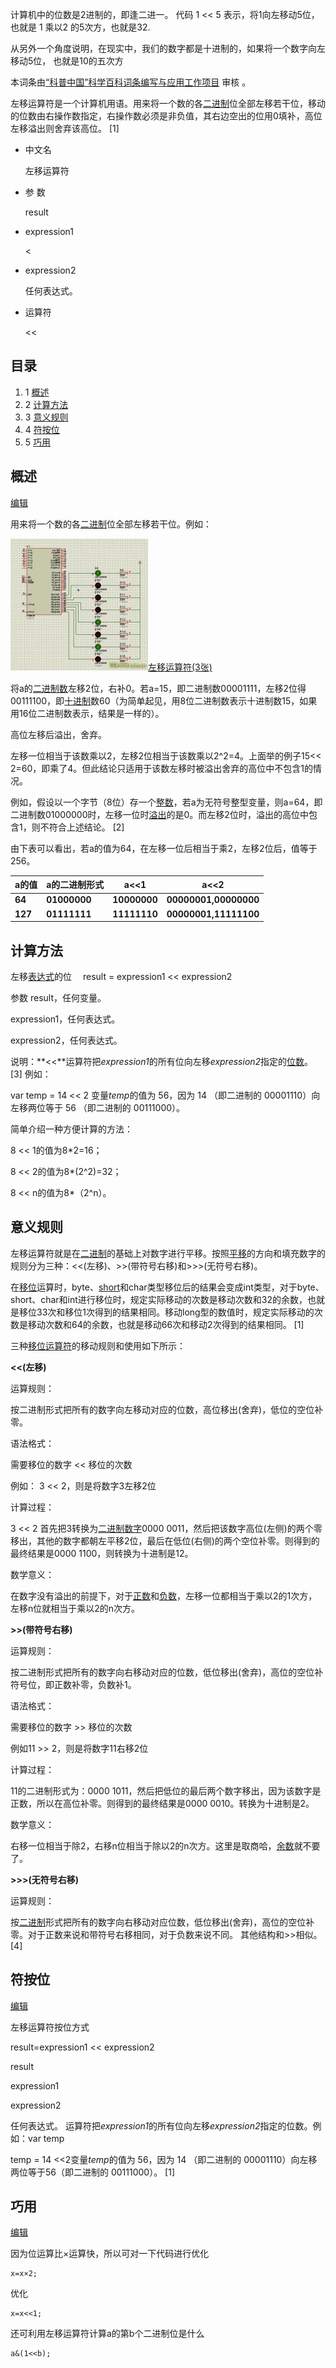 计算机中的位数是2进制的，即逢二进一。
代码 1 << 5 表示，将1向左移动5位，也就是 1 乘以2 的5次方，也就是32.

从另外一个角度说明，在现实中，我们的数字都是十进制的，如果将一个数字向左移动5位，
也就是10的五次方



本词条由[“科普中国”科学百科词条编写与应用工作项目](https://baike.baidu.com/science) 审核 。

左移运算符是一个计算机用语。用来将一个数的各[二进制](https://baike.baidu.com/item/二进制)位全部左移若干位，移动的位数由右操作数指定，右操作数必须是非负值，其右边空出的位用0填补，高位左移溢出则舍弃该高位。 [1] 

- 中文名

  左移运算符

- 参  数

  result

- expression1

  <

- expression2

  任何表达式。

- 运算符

  <<

## 目录

1. 1 [概述](https://baike.baidu.com/item/左移运算符/7726536?fr=aladdin#1)
2. 2 [计算方法](https://baike.baidu.com/item/左移运算符/7726536?fr=aladdin#2)
3. 3 [意义规则](https://baike.baidu.com/item/左移运算符/7726536?fr=aladdin#3)
4. 4 [符按位](https://baike.baidu.com/item/左移运算符/7726536?fr=aladdin#4)
5. 5 [巧用](https://baike.baidu.com/item/左移运算符/7726536?fr=aladdin#5)

## 概述

[编辑](javascript:;)

用来将一个数的各[二进制](https://baike.baidu.com/item/二进制)位全部左移若干位。例如：

[![左移运算符](assets/fc1f4134970a304e983d6c11d1c8a786c9175c3a)左移运算符(3张)](https://baike.baidu.com/pic/左移运算符/7726536/2968042/fc1f4134970a304e983d6c11d1c8a786c9175c3a?fr=lemma&ct=cover)

将a的[二进制数](https://baike.baidu.com/item/二进制数)左移2位，右补0。若a=15，即二进制数00001111，左移2位得00111100，即[十进制](https://baike.baidu.com/item/十进制)数60（为简单起见，用8位二进制数表示十进制数15，如果用16位二进制数表示，结果是一样的）。

高位左移后溢出，舍弃。

左移一位相当于该数乘以2，左移2位相当于该数乘以2^2=4。上面举的例子15<< 2=60，即乘了4。但此结论只适用于该数左移时被溢出舍弃的高位中不包含1的情况。

例如，假设以一个字节（8位）存一个[整数](https://baike.baidu.com/item/整数)，若a为无符号整型变量，则a=64，即二进制数01000000时，左移一位时[溢出](https://baike.baidu.com/item/溢出)的是0。而左移2位时，溢出的高位中包含1，则不符合上述结论。 [2] 

由下表可以看出，若a的值为64，在左移一位后相当于乘2，左移2位后，值等于256。

| **a的值** | **a的二进制形式** | **a<<1**     | **a<<2**              |
| --------- | ----------------- | ------------ | --------------------- |
| **64**    | **01000000**      | **10000000** | **00000001,00000000** |
| **127**   | **01111111**      | **11111110** | **00000001,11111100** |

## 计算方法

左移[表达式](https://baike.baidu.com/item/表达式)的位 　result = expression1 << expression2

参数 result，任何变量。

expression1，任何表达式。

expression2，任何表达式。

说明：**<<**运算符把*expression1*的所有位向左移*expression2*指定的[位数](https://baike.baidu.com/item/位数)。 [3] 例如：

var temp = 14 << 2 变量*temp*的值为 56，因为 14 （即二进制的 00001110）向左移两位等于 56 （即二进制的 00111000）。

简单介绍一种方便计算的方法：

8 << 1的值为8*2=16；

8 << 2的值为8*(2^2)=32；

8 << n的值为8*（2^n）。

## 意义规则

左移运算符就是在[二进制](https://baike.baidu.com/item/二进制)的基础上对数字进行平移。按照[平移](https://baike.baidu.com/item/平移)的方向和填充数字的规则分为三种：<<(左移)、>>(带符号右移)和>>>(无符号右移)。

在[移位](https://baike.baidu.com/item/移位)运算时，byte、[short](https://baike.baidu.com/item/short)和char类型移位后的结果会变成int类型，对于byte、short、char和int进行移位时，规定实际移动的次数是移动次数和32的余数，也就是移位33次和移位1次得到的结果相同。移动long型的数值时，规定实际移动的次数是移动次数和64的余数，也就是移动66次和移动2次得到的结果相同。 [1] 

三种[移位运算符](https://baike.baidu.com/item/移位运算符/5622348)的移动规则和使用如下所示：

**<<(左移)**

运算规则：

按二进制形式把所有的数字向左移动对应的位数，高位移出(舍弃)，低位的空位补零。

语法格式：

需要移位的数字 << 移位的次数

例如： 3 << 2，则是将数字3左移2位

计算过程：

3 << 2 首先把3转换为[二进制数字](https://baike.baidu.com/item/二进制数字)0000 0011，然后把该数字高位(左侧)的两个零移出，其他的数字都朝左平移2位，最后在低位(右侧)的两个空位补零。则得到的最终结果是0000 1100，则转换为十进制是12。

数学意义：

在数字没有溢出的前提下，对于[正数](https://baike.baidu.com/item/正数)和[负数](https://baike.baidu.com/item/负数)，左移一位都相当于乘以2的1次方，左移n位就相当于乘以2的n次方。

**>>(带符号右移)**

运算规则：

按二进制形式把所有的数字向右移动对应的位数，低位移出(舍弃)，高位的空位补符号位，即正数补零，负数补1。

语法格式：

需要移位的数字 >> 移位的次数

例如11 >> 2，则是将数字11右移2位

计算过程：

11的二进制形式为：0000 1011，然后把低位的最后两个数字移出，因为该数字是正数，所以在高位补零。则得到的最终结果是0000 0010。转换为十进制是2。

数学意义：

右移一位相当于除2，右移n位相当于除以2的n次方。这里是取商哈，[余数](https://baike.baidu.com/item/余数)就不要了。

**>>>(无符号右移)**

运算规则：

按[二进制](https://baike.baidu.com/item/二进制)形式把所有的数字向右移动对应位数，低位移出(舍弃)，高位的空位补零。对于正数来说和带符号右移相同，对于负数来说不同。 其他结构和>>相似。 [4] 

## 符按位

[编辑](javascript:;)

左移运算符按位方式

result=expression1 << expression2

result

expression1

expression2

任何表达式。 运算符把*expression1*的所有位向左移*expression2*指定的位数。例如：var temp

temp = 14 <<2变量*temp*的值为 56，因为 14 （即二进制的 00001110）向左移两位等于56（即二进制的 00111000）。 [1] 

## 巧用

[编辑](javascript:;)

因为位运算比×运算快，所以可对一下代码进行优化

```
x=x×2;
```

优化

```
x=x<<1;
```

还可利用左移运算符计算a的第b个二进制位是什么

```
a&(1<<b);
```
